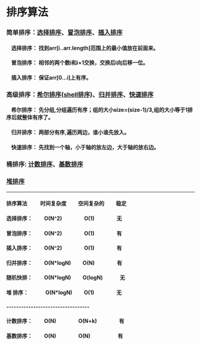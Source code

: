 #  排序算法
### 简单排序：[选择排序](https://github.com/sihaihou/algorithm/tree/master/src/com/reyco/algorithm/sort/SelectionSort.java)、[冒泡排序](https://github.com/sihaihou/algorithm/tree/master/src/com/reyco/algorithm/sort/BubbleSort.java)、[插入排序](https://github.com/sihaihou/algorithm/tree/master/src/com/reyco/algorithm/sort/InsertSort.java)
#### &nbsp;&nbsp;&nbsp;&nbsp;选择排序： 找到arr[i..arr.length]范围上的最小值放在前面来。
#### &nbsp;&nbsp;&nbsp;&nbsp;冒泡排序： 相邻的两个数i和i+1交换，交换后i向后移一位。
#### &nbsp;&nbsp;&nbsp;&nbsp;插入排序： 保证arr[0...i]上有序。

### 高级排序：[希尔排序(shell排序)](https://github.com/sihaihou/algorithm/tree/master/src/com/reyco/algorithm/sort/ShellSort.java)、[归并排序](https://github.com/sihaihou/algorithm/tree/master/src/com/reyco/algorithm/sort/MergeSort.java)、[快速排序](https://github.com/sihaihou/algorithm/tree/master/src/com/reyco/algorithm/sort/QuickSort.java)
#### &nbsp;&nbsp;&nbsp;&nbsp;希尔排序： 先分组,分组遍历有序；组的大小size=(size-1)/3,组的大小等于1排序后就整体有序了。
#### &nbsp;&nbsp;&nbsp;&nbsp;归并排序： 两部分有序,遍历两边，谁小谁先放入。
#### &nbsp;&nbsp;&nbsp;&nbsp;快速排序： 先找到一个轴，小于轴的放左边，大于轴的放右边。
### 桶排序: [计数排序](https://github.com/sihaihou/algorithm/tree/master/src/com/reyco/algorithm/sort/CountSort.java)、[基数排序](https://github.com/sihaihou/algorithm/tree/master/src/com/reyco/algorithm/sort/RadixSort.java)

### [堆排序](https://github.com/sihaihou/algorithm/tree/master/src/com/reyco/algorithm/sort/HeapSort.java)

----------------------------------------------------------------------------------------------

#### 排序算法  &emsp;&emsp;         时间复杂度&emsp;&emsp;    空间复杂的&emsp;&emsp;  稳定
#### 选择排序：&emsp;&emsp;          O(N^2)&emsp;&emsp;&emsp;&emsp;        O(1)&emsp;&emsp;&emsp;&emsp;      无
#### 冒泡排序：&emsp;&emsp;          O(N^2)&emsp;&emsp;&emsp;&emsp;        O(1)&emsp;&emsp;&emsp;&emsp;      有
#### 插入排序：&emsp;&emsp;          O(N^2)&emsp;&emsp;&emsp;&emsp;        O(1)&emsp;&emsp;&emsp;&emsp;      有
#### 归并排序：&emsp;&emsp;          O(N*logN)&emsp;&emsp;      O(N)&emsp;&emsp;&emsp;&emsp;        有
#### 随机快排：&emsp;&emsp;          O(N*logN)&emsp;&emsp;      O(logN)&emsp;&emsp;&emsp;           无
#### 堆  排序：&emsp;&emsp;&emsp;    O(N*logN)&emsp;&emsp;     O(1)&emsp;&emsp;&emsp;&emsp;         无 
#### ----------------------------------
#### 计数排序：&emsp;&emsp;          O(N)&emsp;&emsp;&emsp;&emsp;           O(N+k)&emsp;&emsp;&emsp;&emsp;    有 
#### 基数排序：&emsp;&emsp;          O(N)&emsp;&emsp;&emsp;&emsp;           O(N)&emsp;&emsp;&emsp;&emsp;&emsp;      有 
